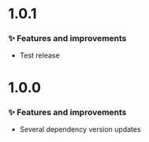 # 1.0.1

### ✨ Features and improvements

- Test release

# 1.0.0

### ✨ Features and improvements

- Several dependency version updates
